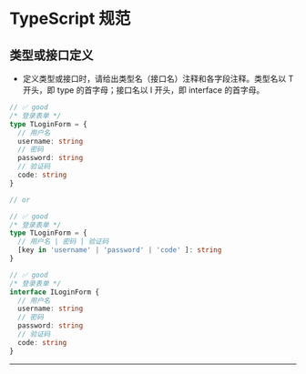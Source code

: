 # TypeScript 规范

## 类型或接口定义

- 定义类型或接口时，请给出类型名（接口名）注释和各字段注释。类型名以 T 开头，即 type 的首字母；接口名以 I 开头，即 interface 的首字母。

<CodeGroup>
  <CodeGroupItem title="type" active>

```ts
// ✅ good
/* 登录表单 */
type TLoginForm = {
  // 用户名
  username: string
  // 密码
  password: string
  // 验证码
  code: string
}

// or

// ✅ good
/* 登录表单 */
type TLoginForm = {
  // 用户名 | 密码 | 验证码
  [key in 'username' | 'password' | 'code' ]: string
}
```

  </CodeGroupItem>
  <CodeGroupItem title="interface">

```ts
// ✅ good
/* 登录表单 */
interface ILoginForm {
  // 用户名
  username: string
  // 密码
  password: string
  // 验证码
  code: string
}
```

  </CodeGroupItem>
</CodeGroup>

---
